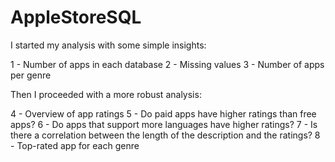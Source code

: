 # AppleStoreSQL

I started my analysis with some simple insights:

1 - Number of apps in each database
2 - Missing values
3 - Number of apps per genre

Then I proceeded with a more robust analysis:

4 - Overview of app ratings
5 - Do paid apps have higher ratings than free apps?
6 - Do apps that support more languages have higher ratings?
7 - Is there a correlation between the length of the description and the ratings?
8 - Top-rated app for each genre
